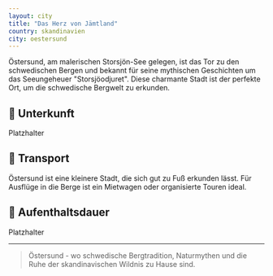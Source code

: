 ```yaml
---
layout: city
title: "Das Herz von Jämtland"
country: skandinavien
city: oestersund
---
```


Östersund, am malerischen Storsjön-See gelegen, ist das Tor zu den schwedischen Bergen und bekannt für seine mythischen Geschichten um das Seeungeheuer "Storsjöodjuret". Diese charmante Stadt ist der perfekte Ort, um die schwedische Bergwelt zu erkunden.

## 🏨 Unterkunft

Platzhalter

## 🚗 Transport

Östersund ist eine kleinere Stadt, die sich gut zu Fuß erkunden lässt. Für Ausflüge in die Berge ist ein Mietwagen oder organisierte Touren ideal.

## 📅 Aufenthaltsdauer

Platzhalter

---

> Östersund - wo schwedische Bergtradition, Naturmythen und die Ruhe der skandinavischen Wildnis zu Hause sind.